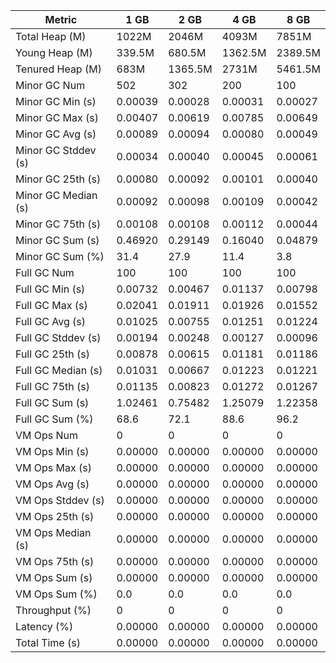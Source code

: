 | Metric | 1 GB | 2 GB | 4 GB | 8 GB |
|------|----|----|----|----|
| Total Heap (M) | 1022M | 2046M | 4093M | 7851M |
| Young Heap (M) | 339.5M | 680.5M | 1362.5M | 2389.5M |
| Tenured Heap (M) | 683M | 1365.5M | 2731M | 5461.5M |
| Minor GC Num | 502 | 302 | 200 | 100 |
| Minor GC Min (s) | 0.00039 | 0.00028 | 0.00031 | 0.00027 |
| Minor GC Max (s) | 0.00407 | 0.00619 | 0.00785 | 0.00649 |
| Minor GC Avg (s) | 0.00089 | 0.00094 | 0.00080 | 0.00049 |
| Minor GC Stddev (s) | 0.00034 | 0.00040 | 0.00045 | 0.00061 |
| Minor GC 25th (s) | 0.00080 | 0.00092 | 0.00101 | 0.00040 |
| Minor GC Median (s) | 0.00092 | 0.00098 | 0.00109 | 0.00042 |
| Minor GC 75th (s) | 0.00108 | 0.00108 | 0.00112 | 0.00044 |
| Minor GC Sum (s) | 0.46920 | 0.29149 | 0.16040 | 0.04879 |
| Minor GC Sum (%) | 31.4 | 27.9 | 11.4 | 3.8 |
| Full GC Num | 100 | 100 | 100 | 100 |
| Full GC Min (s) | 0.00732 | 0.00467 | 0.01137 | 0.00798 |
| Full GC Max (s) | 0.02041 | 0.01911 | 0.01926 | 0.01552 |
| Full GC Avg (s) | 0.01025 | 0.00755 | 0.01251 | 0.01224 |
| Full GC Stddev (s) | 0.00194 | 0.00248 | 0.00127 | 0.00096 |
| Full GC 25th (s) | 0.00878 | 0.00615 | 0.01181 | 0.01186 |
| Full GC Median (s) | 0.01031 | 0.00667 | 0.01223 | 0.01221 |
| Full GC 75th (s) | 0.01135 | 0.00823 | 0.01272 | 0.01267 |
| Full GC Sum (s) | 1.02461 | 0.75482 | 1.25079 | 1.22358 |
| Full GC Sum (%) | 68.6 | 72.1 | 88.6 | 96.2 |
| VM Ops Num | 0 | 0 | 0 | 0 |
| VM Ops Min (s) | 0.00000 | 0.00000 | 0.00000 | 0.00000 |
| VM Ops Max (s) | 0.00000 | 0.00000 | 0.00000 | 0.00000 |
| VM Ops Avg (s) | 0.00000 | 0.00000 | 0.00000 | 0.00000 |
| VM Ops Stddev (s) | 0.00000 | 0.00000 | 0.00000 | 0.00000 |
| VM Ops 25th (s) | 0.00000 | 0.00000 | 0.00000 | 0.00000 |
| VM Ops Median (s) | 0.00000 | 0.00000 | 0.00000 | 0.00000 |
| VM Ops 75th (s) | 0.00000 | 0.00000 | 0.00000 | 0.00000 |
| VM Ops Sum (s) | 0.00000 | 0.00000 | 0.00000 | 0.00000 |
| VM Ops Sum (%) | 0.0 | 0.0 | 0.0 | 0.0 |
| Throughput (%) | 0 | 0 | 0 | 0 |
| Latency (%) | 0.00000 | 0.00000 | 0.00000 | 0.00000 |
| Total Time (s) | 0.00000 | 0.00000 | 0.00000 | 0.00000 |
